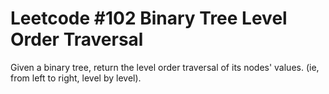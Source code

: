 # Leetcode #102 Binary Tree Level Order Traversal

Given a binary tree, return the level order traversal of its nodes' values. (ie, from left to right, level by level).
